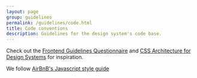 ```yaml
---
layout: page
group: guidelines
permalink: /guidelines/code.html
title: Code conventions
description: Guidelines for the design system's code base.
---
```


Check out the [Frontend Guidelines Questionnaire](https://github.com/bradfrost/frontend-guidelines-questionnaire) and [CSS Architecture for Design Systems](http://bradfrost.com/blog/post/css-architecture-for-design-systems/) for inspiration.

We follow [AirBnB's Javascript style guide](https://github.com/airbnb/javascript)
